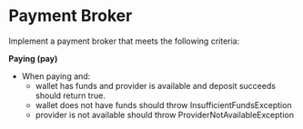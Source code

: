 # Payment Broker

Implement a payment broker that meets the following criteria:


**Paying (pay)**

* When paying and:
    * wallet has funds and provider is available and deposit succeeds should return true.
    * wallet does not have funds should throw InsufficientFundsException
    * provider is not available should throw ProviderNotAvailableException